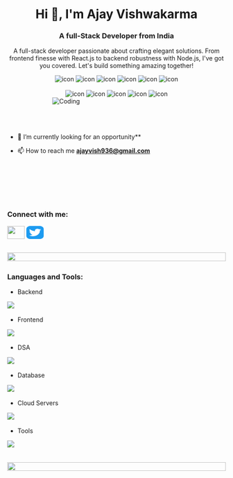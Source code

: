 

<h1 align="center">Hi 👋, I'm Ajay Vishwakarma</h1>
<h3 align="center">A full-Stack Developer from India</h3>
<p align="center"> A full-stack developer passionate about crafting elegant solutions. From frontend finesse with React.js to backend robustness with Node.js, I've got you covered. Let's build something amazing together!</p>
 
<div align="center">
  <img src="https://techstack-generator.vercel.app/nginx-icon.svg" alt="icon" width="65" height="65" />
 <img src="https://techstack-generator.vercel.app/cpp-icon.svg" alt="icon" width="65" height="65" /> 
  <img src="https://techstack-generator.vercel.app/ts-icon.svg" alt="icon" width="50" height="50" />
  <img src="https://techstack-generator.vercel.app/js-icon.svg" alt="icon"width="50" height="50" />
  <img src="https://techstack-generator.vercel.app/react-icon.svg" alt="icon" width="50" height="50" />
 <img src="https://techstack-generator.vercel.app/mysql-icon.svg" alt="icon" width="50" height="50" />
</div>

<br>

<div align="center">
  <img src="https://techstack-generator.vercel.app/docker-icon.svg" alt="icon" width="50" height="50" />
  <img src="https://techstack-generator.vercel.app/aws-icon.svg" alt="icon" width="50" height="50" />
  <img src="https://techstack-generator.vercel.app/github-icon.svg" alt="icon" width="50" height="50" />
  <img src="https://techstack-generator.vercel.app/restapi-icon.svg" alt="icon" width="50" height="50" />
  <img src="https://techstack-generator.vercel.app/graphql-icon.svg" alt="icon" width="50" height="50" />
</div>

<img align="right" alt="Coding" width="400" src="https://user-images.githubusercontent.com/74038190/229223263-cf2e4b07-2615-4f87-9c38-e37600f8381a.gif">
<br><br><br><br>

- 🔭 I’m currently looking for an opportunity**

- 📫 How to reach me **ajayvish936@gmail.com**

<br>
<br>
<br>
<br>
<br> 
<h3 align="left">Connect with me:</h3>
<p align="left">
<a href="linkedin.com/in/ajay-vishwakarma-3409a0225/" target="blank"><img align="center" src="https://raw.githubusercontent.com/rahuldkjain/github-profile-readme-generator/master/src/images/icons/Social/linked-in-alt.svg"  height="30" width="40" /></a>
<a href="https://twitter.com/AjayVish01/" target="blank">
 
 <img align="center" src="https://github.com/tandpfun/skill-icons/blob/main/icons/Twitter.svg"  height="30" width="40" />

 </a>
</p>
<br>

<img src="https://i.imgur.com/dBaSKWF.gif" height="20" width="100%">

<h3 align="left">Languages and Tools:</h3>

- Backend
<p align="left">
  <a href="https://skillicons.dev">
    <img src="https://skillicons.dev/icons?i=nodejs,npm,express" />
  </a>
</p>

- Frontend
<p align="left">
  <a href="https://skillicons.dev">
    <img src="https://skillicons.dev/icons?i=ts,js,react,nextjs,redux,tailwind,materialui" />
  </a>
</p>

- DSA
<p align="left">
  <a href="https://skillicons.dev">
    <img src="https://skillicons.dev/icons?i=cpp" />
  </a>
</p>
  

- Database
<p align="left">
  <a href="https://skillicons.dev">
    <img src="https://skillicons.dev/icons?i=mongodb,mysql,postgresql" />
  </a>
</p>

- Cloud Servers
<p align="left">
  <a href="https://skillicons.dev">
    <img src="https://skillicons.dev/icons?i=aws,cloudflare" />
  </a>
</p>

- Tools
<p align="left">
  <a href="https://skillicons.dev">
    <img src="https://skillicons.dev/icons?i=git,github,docker,vscode,postman,linux" />
  </a>
</p>

<br/>

<img src="https://i.imgur.com/dBaSKWF.gif" height="20" width="100%">
 
